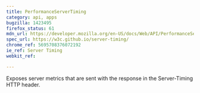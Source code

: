 ```yaml
---
title: PerformanceServerTiming
category: api, apps
bugzilla: 1423495
firefox_status: 61
mdn_url: https://developer.mozilla.org/en-US/docs/Web/API/PerformanceServerTiming
spec_url: https://w3c.github.io/server-timing/
chrome_ref: 5695708376072192
ie_ref: Server Timing
webkit_ref:

---
```


Exposes server metrics that are sent with the response in the Server-Timing HTTP header.
